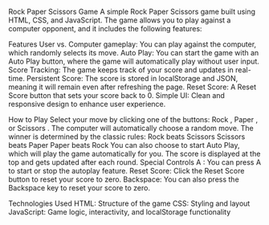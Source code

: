 Rock Paper Scissors Game 
A simple Rock Paper Scissors game built using HTML, CSS, and JavaScript. The game allows you to play against a computer opponent, and it includes the following features:

Features
User vs. Computer gameplay: You can play against the computer, which randomly selects its move.
Auto Play: You can start the game with an Auto Play button, where the game will automatically play without user input.
Score Tracking: The game keeps track of your score and updates in real-time.
Persistent Score: The score is stored in localStorage and JSON, meaning it will remain even after refreshing the page.
Reset Score: A Reset Score button that sets your score back to 0.
Simple UI: Clean and responsive design to enhance user experience.

How to Play
Select your move by clicking one of the buttons: Rock , Paper , or Scissors .
The computer will automatically choose a random move.
The winner is determined by the classic rules:
Rock beats Scissors
Scissors beats Paper
Paper beats Rock
You can also choose to start Auto Play, which will play the game automatically for you.
The score is displayed at the top and gets updated after each round.
Special Controls
A : You can press A to start or stop the autoplay feature.
Reset Score: Click the Reset Score button to reset your score to zero.
Backspace: You can also press the Backspace key to reset your score to zero.

Technologies Used
HTML: Structure of the game
CSS: Styling and layout
JavaScript: Game logic, interactivity, and localStorage functionality
